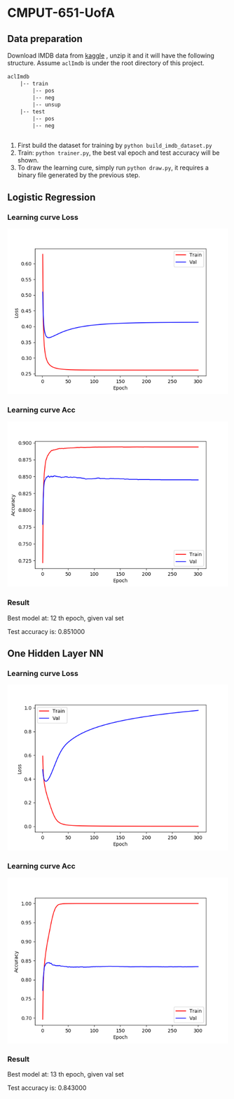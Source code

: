 # CMPUT-651-UofA


## Data preparation 

Download IMDB data from [kaggle](https://www.kaggle.com/iarunava/imdb-movie-reviews-dataset)
, unzip it and it will have the following structure. 
Assume ``aclImdb`` is under the root directory of this project.

```
aclImdb
    |-- train
        |-- pos
        |-- neg
        |-- unsup
    |-- test
        |-- pos
        |-- neg
```

## 
1. First build the dataset for training by ```python build_imdb_dataset.py```
2. Train: ```python trainer.py```, the best val epoch and test accuracy will be shown.
3. To draw the learning cure, simply run ```python draw.py```, it requires a binary file generated by the previous step.

## Logistic Regression

### Learning curve Loss
![Curve](img/train_curve_loss.png)

### Learning curve Acc
![Curve](img/train_curve_acc.png)

### Result

Best model at: 12 th epoch, given val set

Test accuracy is: 0.851000

## One Hidden Layer NN

### Learning curve Loss
![Curve](img/train_curve_loss_nn.png)

### Learning curve Acc
![Curve](img/train_curve_acc_nn.png)

###  Result

Best model at: 13 th epoch, given val set

Test accuracy is: 0.843000



